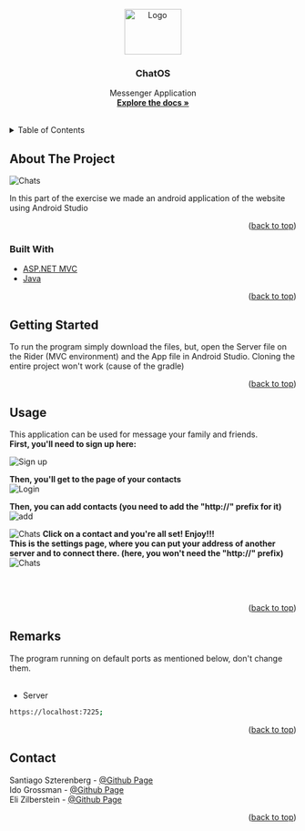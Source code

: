<div id="top"></div>



<!-- PROJECT SHIELDS -->
<!--
*** I'm using markdown "reference style" links for readability.
*** Reference links are enclosed in brackets [ ] instead of parentheses ( ).
*** See the bottom of this document for the declaration of the reference variables
*** for contributors-url, forks-url, etc. This is an optional, concise syntax you may use.
*** https://www.markdownguide.org/basic-syntax/#reference-style-links
-->


<!-- PROJECT LOGO -->
<br />
<div align="center">
  <a href="https://github.com/santisz7897/advanced2Hemi">
    <img src="https://github.com/santisz7897/advanced2Hemi/blob/main/src/Pages/loginComponents/imagesLogin/image.jpeg" alt="Logo" width="100" height="80">
  </a>

<h3 align="center">ChatOS</h3>

  <p align="center">
    Messenger Application
    <br />
    <a href="https://github.com/santisz7897/advanced2Hemi"><strong>Explore the docs »</strong></a>
    <br />
    <br />
  </p>
</div>



<!-- TABLE OF CONTENTS -->
<details>
  <summary>Table of Contents</summary>
  <ol>
    <li>
      <a href="#about-the-project">About The Project</a>
      <ul>
        <li><a href="#built-with">Built With</a></li>
      </ul>
    </li>
    <li>
      <a href="#getting-started">Getting Started</a>
      <ul>
        <li><a href="#prerequisites">Prerequisites</a></li>
        <li><a href="#installation">Installation</a></li>
      </ul>
     <li><a href="#usage">Usage</a></li>
     <li><a href="#roadmap">Roadmap</a></li>
     <li><a href="#remarks">Remarks</a></li>
     <li><a href="#contact">Contact</a></li>
     </li>
    
  </ol>
</details>



<!-- ABOUT THE PROJECT -->
## About The Project

<img display="inline-block" src="https://github.com/idog770/ChatOS/blob/master/Android/app/src/main/res/mipmap/loginpage.png" alt="Chats">

In this part of the exercise we made an android application of the website using Android Studio


<p align="right">(<a href="#top">back to top</a>)</p>


### Built With

* [ASP.NET MVC](https://dotnet.microsoft.com/en-us/apps/aspnet/mvc)
* [Java](https://www.java.com)


<p align="right">(<a href="#top">back to top</a>)</p>


<!-- GETTING STARTED -->
## Getting Started

To run the program simply download the files, but, open the Server file on the Rider (MVC environment) and the App file in Android Studio.
Cloning the entire project won't work (cause of the gradle)

   
<p align="right">(<a href="#top">back to top</a>)</p>



<!-- USAGE EXAMPLES -->
## Usage

This application can be used for message your family and friends.<br>
<b>First, you'll need to sign up here:</b><br>

<img src="https://github.com/idog770/ChatOS/blob/master/Android/app/src/main/res/mipmap/registerpage.png" alt="Sign up">

<b>Then, you'll get to the page of your contacts</b><br>
<img src="https://github.com/idog770/ChatOS/blob/master/Android/app/src/main/res/mipmap/contactspage.png" alt="Login">

<b>Then, you can add contacts (you need to add the "http://" prefix for it)</b><br>
<img src="https://github.com/idog770/ChatOS/blob/master/Android/app/src/main/res/mipmap/addcontact.png" alt="add">

<img src="https://github.com/idog770/ChatOS/blob/master/Android/app/src/main/res/mipmap/chatpage.png" alt="Chats">
<b>Click on a contact and you're all set! Enjoy!!!</b>

<br>
<b>This is the settings page, where you can put your address of another server and to connect there. (here, you won't need the "http://" prefix)</b>
<img src="https://github.com/idog770/ChatOS/blob/master/Android/app/src/main/res/mipmap/settingspage.png" alt="Chats">


<br><br>

<p align="right">(<a href="#top">back to top</a>)</p>


<!-- Remarks -->
## Remarks

  The program running on default ports as mentioned below, don't change them.<br><br>

   * Server
  ```sh
  https://localhost:7225;
  ```
  
 <p align="right">(<a href="#top">back to top</a>)</p>


<!-- CONTACT -->
## Contact

Santiago Szterenberg - [@Github Page](https://github.com/santisz7897)
<br>
Ido Grossman - [@Github Page](https://github.com/idog770)
<br>
Eli Zilberstein - [@Github Page](https://github.com/EliZilber)

<p align="right">(<a href="#top">back to top</a>)</p>




